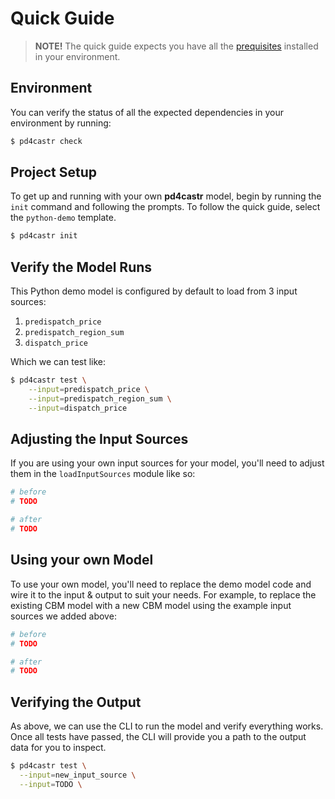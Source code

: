 # Quick Guide

> **NOTE!** The quick guide expects you have all the [prequisites](./001-prerequisites.md) installed in your environment.

## Environment

You can verify the status of all the expected dependencies in your environment by running:

```sh
$ pd4castr check
```

## Project Setup

To get up and running with your own **pd4castr** model, begin by running the `init` command and following the prompts. To follow the quick guide, select the `python-demo` template.

```sh
$ pd4castr init
```

## Verify the Model Runs

This Python demo model is configured by default to load from 3 input sources:

1. `predispatch_price`
2. `predispatch_region_sum`
3. `dispatch_price`

Which we can test like:

```sh
$ pd4castr test \
    --input=predispatch_price \
    --input=predispatch_region_sum \
    --input=dispatch_price
```

## Adjusting the Input Sources

If you are using your own input sources for your model, you'll need to adjust them in the `loadInputSources` module like so:

```py
# before
# TODO

# after
# TODO
```

## Using your own Model

To use your own model, you'll need to replace the demo model code and wire it to the input & output to suit your needs. For example, to replace the existing CBM model with a new CBM model using the example input sources we added above:

```py
# before
# TODO

# after
# TODO
```

## Verifying the Output

As above, we can use the CLI to run the model and verify everything works. Once all tests have passed, the CLI will provide you a path to the output data for you to inspect.

```sh
$ pd4castr test \
  --input=new_input_source \
  --input=TODO \
```
